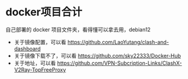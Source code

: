 # docker项目合计
自己部署的 docker 项目文件夹，看得懂可以拿去用，debian12

- 关于镜像配置，可以看 https://github.com/LaoYutang/clash-and-dashboard
- 关于镜像下载不了，可以看 https://github.com/sky22333/Docker-Hub
- 关于地址，可以看 https://github.com/VPN-Subcription-Links/ClashX-V2Ray-TopFreeProxy
